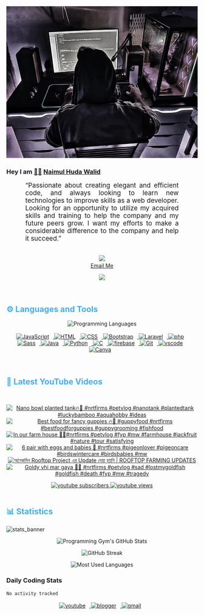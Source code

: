 <!-- ![github_cover_banner](https://www.digitalsolutionservices.com/img/services/web%20development.gif)-->

<div align="center" style="display:block;">
    <img height="400px" width="100%" alt="github cover banner" src="https://raw.githubusercontent.com/NaimulHudaWalid/NaimulHudaWalid/main/272276268_3114779035434264_920860974401480824_n.jpg"/> 
</div>

### Hey I am [👨🏻‍][facebook] [Naimul Huda Walid][youtube]



<p align:"center" style="text-align: justify; margin: 0 50px; font-size: 17px;" >
   “Passionate about creating elegant and efficient code, and always looking to learn new technologies to improve skills as a web developer. Looking for an opportunity to utilize my acquired skills and training to help the company and my future peers grow. I want my efforts to make a considerable difference to the company and help it succeed.”
<br>
<br>
<div align="center">

![](https://visitor-badge.glitch.me/badge?page_id=NaimulHudaWalid)
    <br />
[Email Me](mailto:dev.naimulhuda@gmail.com)
</div>
</p>
<!-- Typing SVG by DenverCoder1 - https://github.com/DenverCoder1/readme-typing-svg -->
<p align="center">
<!--   <a href="https://github.com/DenverCoder1/readme-typing-svg"> -->
    <img src="https://readme-typing-svg.herokuapp.com?color=E22FE4&width=380&height=45&lines=Open-Source+Enthusiast;Learning+In+Public;Empowering+Others;Nice+To+Meet+You+...&center=true"></a>

</p>
<br>
<!-- Languages and Tools -->

<h2 style="color: #44AEFB">⚙️ Languages and Tools</h2>
<div align="center" style="display:block;">
    <img width="100px" alt="Programming Languages" src="https://user-images.githubusercontent.com/78341798/194531121-47b0119a-ce00-439d-b586-125f86acb098.png"/> 
</div>
<br>   
<!-- Icons Resources -->
<!-- https://devicon.dev/ -->
<!-- https://cdn.jsdelivr.net/npm/simple-icons@v3/icons/ -->
<div align="center">
  <a href="https://developer.mozilla.org/en-US/docs/Web/JavaScript" target="_blank" rel="noreferrer">
      <img  alt="JavaScript" height="50px" style="padding-right:10px;" src="https://cdn.jsdelivr.net/gh/devicons/devicon/icons/javascript/javascript-plain.svg"/>
  </a>
  
 
  <a href="https://developer.mozilla.org/en-US/docs/Web/HTML" target="_blank" rel="noreferrer">
      <img  alt="HTML" height="50px" style="padding-right:10px;" src="https://cdn.jsdelivr.net/gh/devicons/devicon/icons/html5/html5-original.svg"/>
  </a>
  <a href="https://developer.mozilla.org/en-US/docs/Web/CSS" target="_blank" rel="noreferrer">
      <img  alt="CSS" height="50px" style="padding-right:10px;" src="https://cdn.jsdelivr.net/gh/devicons/devicon/icons/css3/css3-original.svg"/>
  </a>
  <a href="https://getbootstrap.com/" target="_blank" rel="noreferrer">
      <img  alt="Bootstrap" height="50px" style="padding-right:10px;" src="https://cdn.jsdelivr.net/gh/devicons/devicon/icons/bootstrap/bootstrap-original.svg"/>
  </a> 
  <a href="https://laravel.com/" target="_blank" rel="noreferrer">
      <img  alt="Laravel" height="50px" style="padding-right:10px;" src="https://cdn.jsdelivr.net/gh/devicons/devicon/icons/laravel/laravel-plain.svg"/>
  </a>
  <a href="https://www.php.net/" target="_blank" rel="noreferrer">
      <img  alt="php" height="50px" style="padding-right:10px;" src="https://cdn.jsdelivr.net/gh/devicons/devicon/icons/php/php-original.svg"/>
  </a>
  <a href="https://sass-lang.com/" target="_blank" rel="noreferrer">
      <img  alt="Sass" height="50px" style="padding-right:10px;" src="https://cdn.jsdelivr.net/gh/devicons/devicon/icons/sass/sass-original.svg"/>
  </a>
  <a href="https://www.java.com/en/" target="_blank" rel="noreferrer">
      <img  alt="Java" height="50px" style="padding-right:10px;" src="https://cdn.jsdelivr.net/gh/devicons/devicon/icons/java/java-original.svg"/>
  </a>    
  <a href="https://www.python.org/" target="_blank" rel="noreferrer">
      <img  alt="Python" height="50px" style="padding-right:10px;" src="https://cdn.jsdelivr.net/gh/devicons/devicon/icons/python/python-original.svg"/>
  </a>
  <a href="https://www.cprogramming.com/" target="_blank" rel="noreferrer">
      <img  alt="C" height="50px" style="padding-right:10px;" src="https://cdn.jsdelivr.net/gh/devicons/devicon/icons/c/c-original.svg"/>
  </a>
  
  <a href="https://firebase.google.com/" target="_blank" rel="noreferrer">
      <img  alt="firebase" height="50px" style="padding-right:10px;" src="https://cdn.jsdelivr.net/gh/devicons/devicon/icons/firebase/firebase-plain.svg"/>
  </a>
 
  <a href="https://git-scm.com/" target="_blank" rel="noreferrer">
      <img  alt="Git" height="50px" style="padding-right:10px;" src="https://cdn.jsdelivr.net/gh/devicons/devicon/icons/git/git-original.svg"/>
  </a>
  
  <a href="https://code.visualstudio.com/" target="_blank" rel="noreferrer">
      <img  alt="vscode" height="50px" style="padding-right:10px;"src="https://cdn.jsdelivr.net/gh/devicons/devicon/icons/vscode/vscode-original.svg"/>
  </a>
  <a href="https://www.canva.com/" target="_blank" rel="noreferrer">
      <img  alt="Canva" height="50px" style="padding-right:10px;" src="https://cdn.jsdelivr.net/gh/devicons/devicon/icons/canva/canva-original.svg"/> 
  </a>
</div>
<br>
<br>

<!-- Latest YouTube Videos -->

<h2 style="color: #44AEFB">🎦 Latest YouTube Videos</h2>
<br />

<!-- Resource/Reference: https://github.com/DenverCoder1/github-readme-youtube-cards -->
<div class="youtube videos cards" align="center">

<!-- BEGIN YOUTUBE-CARDS -->
[![Nano bowl planted tank🔥🖤 #nrtfirms #petvlog #nanotank #plantedtank #luckybamboo #aquahobby #ideas](https://ytcards.demolab.com/?id=L8m6miiRqmA&title=Nano+bowl+planted+tank%F0%9F%94%A5%F0%9F%96%A4+%23nrtfirms+%23petvlog+%23nanotank+%23plantedtank+%23luckybamboo+%23aquahobby+%23ideas&lang=en&timestamp=1703209272&background_color=%230d1117&title_color=%23ffffff&stats_color=%23dedede&max_title_lines=1&width=250&border_radius=5 "Nano bowl planted tank🔥🖤 #nrtfirms #petvlog #nanotank #plantedtank #luckybamboo #aquahobby #ideas")](https://www.youtube.com/watch?v=L8m6miiRqmA)
[![Best food for fancy guppies 🔥🖤 #guppyfood #nrtfirms #bestfoodforguppies #guppygrooming #fishfood](https://ytcards.demolab.com/?id=NAD_H_KZtEs&title=Best+food+for+fancy+guppies+%F0%9F%94%A5%F0%9F%96%A4+%23guppyfood+%23nrtfirms+%23bestfoodforguppies+%23guppygrooming+%23fishfood&lang=en&timestamp=1703180355&background_color=%230d1117&title_color=%23ffffff&stats_color=%23dedede&max_title_lines=1&width=250&border_radius=5 "Best food for fancy guppies 🔥🖤 #guppyfood #nrtfirms #bestfoodforguppies #guppygrooming #fishfood")](https://www.youtube.com/watch?v=NAD_H_KZtEs)
[![In our farm house 🖤🔥#nrtfirms #petvlog #fyp #mw #farmhouse #jackfruit #nature #tour #satisfying](https://ytcards.demolab.com/?id=bH5dO-KY4kI&title=In+our+farm+house+%F0%9F%96%A4%F0%9F%94%A5%23nrtfirms+%23petvlog+%23fyp+%23mw+%23farmhouse+%23jackfruit+%23nature+%23tour+%23satisfying&lang=en&timestamp=1703119938&background_color=%230d1117&title_color=%23ffffff&stats_color=%23dedede&max_title_lines=1&width=250&border_radius=5 "In our farm house 🖤🔥#nrtfirms #petvlog #fyp #mw #farmhouse #jackfruit #nature #tour #satisfying")](https://www.youtube.com/watch?v=bH5dO-KY4kI)
[![6 pair with eggs and babies 🥰 #nrtfirms #pigeonlover #pigeoncare #birdswintercare #birdsbabies #mw](https://ytcards.demolab.com/?id=2rv7j6Y059A&title=6+pair+with+eggs+and+babies+%F0%9F%A5%B0+%23nrtfirms+%23pigeonlover+%23pigeoncare+%23birdswintercare+%23birdsbabies+%23mw&lang=en&timestamp=1703116933&background_color=%230d1117&title_color=%23ffffff&stats_color=%23dedede&max_title_lines=1&width=250&border_radius=5 "6 pair with eggs and babies 🥰 #nrtfirms #pigeonlover #pigeoncare #birdswintercare #birdsbabies #mw")](https://www.youtube.com/watch?v=2rv7j6Y059A)
[![অনেকদিন Rooftop Project এর Update দেয়া হয়নি | ROOFTOP FARMING UPDATES](https://ytcards.demolab.com/?id=B-ujSBKUmxw&title=%E0%A6%85%E0%A6%A8%E0%A7%87%E0%A6%95%E0%A6%A6%E0%A6%BF%E0%A6%A8+Rooftop+Project+%E0%A6%8F%E0%A6%B0+Update+%E0%A6%A6%E0%A7%87%E0%A7%9F%E0%A6%BE+%E0%A6%B9%E0%A7%9F%E0%A6%A8%E0%A6%BF+%7C+ROOFTOP+FARMING+UPDATES&lang=en&timestamp=1703111571&background_color=%230d1117&title_color=%23ffffff&stats_color=%23dedede&max_title_lines=1&width=250&border_radius=5 "অনেকদিন Rooftop Project এর Update দেয়া হয়নি | ROOFTOP FARMING UPDATES")](https://www.youtube.com/watch?v=B-ujSBKUmxw)
[![Goldy vhi mar gaya 🥲🥲 #nrtfirms #petvlog #sad #lostmygoldfish #goldfish #death #fyp #mw #tragedy](https://ytcards.demolab.com/?id=cATJVn4bZFg&title=Goldy+vhi+mar+gaya+%F0%9F%A5%B2%F0%9F%A5%B2+%23nrtfirms+%23petvlog+%23sad+%23lostmygoldfish+%23goldfish+%23death+%23fyp+%23mw+%23tragedy&lang=en&timestamp=1703093504&background_color=%230d1117&title_color=%23ffffff&stats_color=%23dedede&max_title_lines=1&width=250&border_radius=5 "Goldy vhi mar gaya 🥲🥲 #nrtfirms #petvlog #sad #lostmygoldfish #goldfish #death #fyp #mw #tragedy")](https://www.youtube.com/watch?v=cATJVn4bZFg)
<!-- END YOUTUBE-CARDS -->
</div>

<!-- Begin Youtube Buttons -->
<!-- Resource/Reference:  https://github.com/DenverCoder1/custom-icon-badges -->
<div class="youtube buttons" align="center">
    <a href="https://www.youtube.com/channel/UCa3YaFwzSII0kKg3Nads2dQ"  target="_blank">
        <img alt="youtube subscribers" src="https://img.shields.io/youtube/channel/subscribers/UCa3YaFwzSII0kKg3Nads2dQ?logo=youtube&logoColor=red&style=for-the-badge"/>
    </a> 
    <a href="https://www.youtube.com/channel/UCa3YaFwzSII0kKg3Nads2dQ"  target="_blank">
        <img alt="youtube views" src="https://custom-icon-badges.demolab.com/youtube/channel/views/UCa3YaFwzSII0kKg3Nads2dQ?color=%23E05D44&logo=eye&logoColor=white&style=for-the-badge&labelColor=#555555"/>
    </a> 
</div>
<br>
<!-- End Youtube Buttons -->

<!-- Statistics -->

<h2 style="color: #44AEFB">📊 Statistics</h2>

![stats_banner](https://user-images.githubusercontent.com/78341798/194534778-d662496c-ae00-4e8d-ae9b-b90912054e7f.gif)

<!-- Begin Stats Cards -->
<!-- Resources:  -->
<!-- Github & Languages Stats: https://github.com/naimul15-12090/github-readme-stats --> 
<!-- Streak Stats: https://github.com/denvercoder1/github-readme-streak-stats -->
<!-- Change the value after ?username= to your GitHub username. -->
<div class="stats" align="center">

![Programming Gym's GitHub Stats](https://github-readme-stats.vercel.app/api?username=NaimulHudaWalid&hide=stars&count_private=true&show_icons=true&theme=algolia&border_radius=20)

![GitHub Streak](https://streak-stats.demolab.com?user=NaimulHudaWalid&count_private=true&theme=algolia&border_radius=22)

![Most Used Languages](https://github-readme-stats.vercel.app/api/top-langs/?username=NaimulHudaWalid&langs_count=8&layout=compact&show_icons=true&theme=algolia&border_radius=20)
    
<!-- ![Top Langs](https://github-readme-stats.vercel.app/api/top-langs/?username=naimul15-12090&langs_count=8) -->
<!-- [![Top Langs](https://github-readme-stats.vercel.app/api/top-langs/?username=naimul15-12090&layout=compact)](https://github.com/anuraghazra/github-readme-stats)
 -->
    
</div>
<!--  End Stats Cards -->



### Daily Coding Stats
<!--START_SECTION:waka-->

```txt
No activity tracked
```

<!--END_SECTION:waka-->
<!-- Begin Footer -->
<!-- Icons Resources -->
<!-- https://devicon.dev/ -->
<div class="footer" align="center" style="margin:15px;">
    <a href="https://www.youtube.com/channel/UCa3YaFwzSII0kKg3Nads2dQ" target="_blank">
        <img  style="margin:0 10px 10px 0;" src="https://user-images.githubusercontent.com/78341798/194531650-698ef1b1-9cbd-4b4f-96ef-5a2ec4b5d7e6.svg" alt="youtube" width="40px"/>
    </a>
    <a href="https://www.linkedin.com/in/naimulhudawalid/" target="_blank">
        <img style="margin:0 10px 10px 0;" src="https://user-images.githubusercontent.com/78341798/194531458-b5dfeb1b-bad5-4dfa-909a-2e402262db9a.svg" alt="blogger" width="40px"/>
    </a>
    <a href="mailto:dev.naimulhuda@gmail.com" target="_blank">
        <img style="margin:0 10px 10px 0;" src="https://user-images.githubusercontent.com/78341798/194531383-ddb2b774-5bb9-491c-b601-4a4a7d9792fb.svg" alt="gmail" width="40px"/>
    </a>
</div>
<!-- End Footer -->

[youtube]: https://www.youtube.com/channel/UCa3YaFwzSII0kKg3Nads2dQ
[facebook]: https://www.facebook.com/profile.php?id=100007065945838
